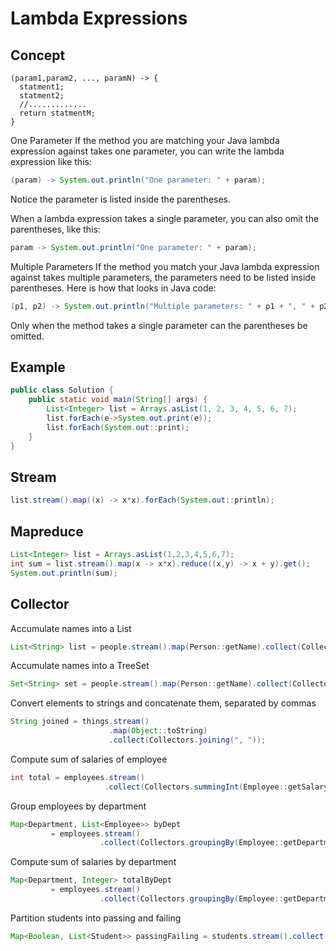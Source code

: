 # Lambda Expressions

## Concept

```
(param1,param2, ..., paramN) -> {
  statment1;
  statment2;
  //.............
  return statmentM;
}
```


One Parameter
If the method you are matching your Java lambda expression against takes one parameter, you can write the lambda expression like this:

```java
(param) -> System.out.println("One parameter: " + param);
```

Notice the parameter is listed inside the parentheses.

When a lambda expression takes a single parameter, you can also omit the parentheses, like this:

```java
param -> System.out.println("One parameter: " + param);
```
Multiple Parameters
If the method you match your Java lambda expression against takes multiple parameters, the parameters need to be listed inside parentheses. Here is how that looks in Java code:

```java
(p1, p2) -> System.out.println("Multiple parameters: " + p1 + ", " + p2);
```

Only when the method takes a single parameter can the parentheses be omitted.

## Example

```java
public class Solution {
    public static void main(String[] args) {
        List<Integer> list = Arrays.asList(1, 2, 3, 4, 5, 6, 7);
        list.forEach(e->System.out.print(e));
        list.forEach(System.out::print);
    }
}
```
## Stream

```java
list.stream().map((x) -> x*x).forEach(System.out::println);
```

## Mapreduce

```java
List<Integer> list = Arrays.asList(1,2,3,4,5,6,7);
int sum = list.stream().map(x -> x*x).reduce((x,y) -> x + y).get();
System.out.println(sum);
```

## Collector

Accumulate names into a List

```java
List<String> list = people.stream().map(Person::getName).collect(Collectors.toList());
```

Accumulate names into a TreeSet

```java
Set<String> set = people.stream().map(Person::getName).collect(Collectors.toCollection(TreeSet::new));
```

Convert elements to strings and concatenate them, separated by commas

```java
String joined = things.stream()
                      .map(Object::toString)
                      .collect(Collectors.joining(", "));
``` 
                      
Compute sum of salaries of employee        

```java
int total = employees.stream()
                     .collect(Collectors.summingInt(Employee::getSalary)));
```       

Group employees by department     

```java
Map<Department, List<Employee>> byDept
         = employees.stream()
                    .collect(Collectors.groupingBy(Employee::getDepartment));
```  

Compute sum of salaries by department

```java
Map<Department, Integer> totalByDept
         = employees.stream()
                    .collect(Collectors.groupingBy(Employee::getDepartment,Collectors.summingInt(Employee::getSalary)));
```

Partition students into passing and failing

```java
Map<Boolean, List<Student>> passingFailing = students.stream().collect(Collectors.partitioningBy(s -> s.getGrade() >= PASS_THRESHOLD));
```
 
 
 
